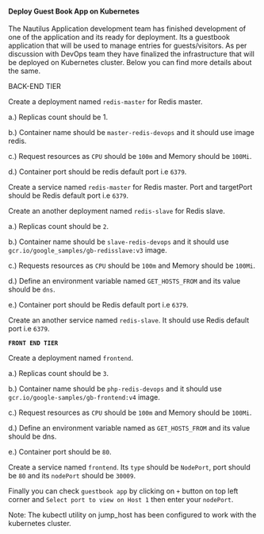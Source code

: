 #### Deploy Guest Book App on Kubernetes

The Nautilus Application development team has finished development of one of the application and its ready for deployment. Its a guestbook application that will be used to manage entries for guests/visitors. As per discussion with DevOps team they have finalized the infrastructure that will be deployed on Kubernetes cluster. Below you can find more details about the same.

BACK-END TIER

Create a deployment named `redis-master` for Redis master.

a.) Replicas count should be 1.

b.) Container name should be `master-redis-devops` and it should use image redis.

c.) Request resources as `CPU` should be `100m` and Memory should be `100Mi`.

d.) Container port should be redis default port i.e `6379`.


Create a service named `redis-master` for Redis master. Port and targetPort should be Redis default port i.e `6379`.


Create an another deployment named `redis-slave` for Redis slave.

a.) Replicas count should be `2`.

b.) Container name should be `slave-redis-devops` and it should use `gcr.io/google_samples/gb-redisslave:v3` image.

c.) Requests resources as `CPU` should be `100m` and Memory should be `100Mi`.

d.) Define an environment variable named `GET_HOSTS_FROM` and its value should be `dns`.

e.) Container port should be Redis default port i.e `6379`.


Create an another service named `redis-slave`. It should use Redis default port i.e `6379`.

**`FRONT END TIER`**

Create a deployment named `frontend`.

a.) Replicas count should be `3`.

b.) Container name should be `php-redis-devops` and it should use `gcr.io/google-samples/gb-frontend:v4` image.

c.) Request resources as `CPU` should be `100m` and Memory should be `100Mi`.

d.) Define an environment variable named as `GET_HOSTS_FROM` and its value should be dns.

e.) Container port should be `80`.


Create a service named `frontend`. Its `type` should be `NodePort`, port should be `80` and its `nodePort` should be `30009`.

Finally you can check `guestbook app` by clicking on `+` button on top left corner and `Select port to view on Host 1` then enter your `nodePort`.

Note: The kubectl utility on jump_host has been configured to work with the kubernetes cluster.
